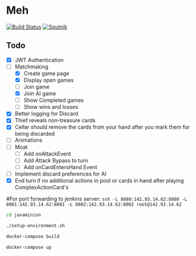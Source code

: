# Meh

[![Build Status](https://travis-ci.org/nelson54/javaminion.svg?branch=master)](https://travis-ci.org/nelson54/javaminion)
[![Sputnik](https://sputnik.ci/conf/badge)](https://sputnik.ci/app#builds/nelson54/javaminion)

## Todo
- [x] JWT Authentication 
- [ ] Matchmaking
    - [x] Create game page
    - [x] Display open games
    - [ ] Join game
    - [x] Join AI game
    - [ ] Show Completed games
    - [ ] Show wins and losses
- [x] Better logging for Discard     
- [x] Thief reveals non-treasure cards
- [x] Cellar should remove the cards from your hand after you mark them for being discarded
- [ ] Animations
- [ ] Moat
    - [ ] Add onAttackEvent
    - [ ] Add Attack Bypass to turn
    - [ ] Add onCardEntersHand Event
- [ ] Implement discard preferences for AI    
- [x] End turn if no additional actions in pool or cards in hand after playing ComplexActionCard's

#For port forwarding to jenkins server:
```ssh -L 8080:142.93.14.62:8080 -L 8081:142.93.14.62:8081 -L 8082:142.93.14.62:8082 root@142.93.14.62```

```bash
cd javaminion

./setup-environment.sh

docker-compose build

docker-compose up

```